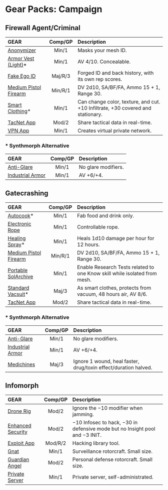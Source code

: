 # Gear Packs: Campaign

## Firewall Agent/Criminal

<!--sort-->

| GEAR                                                                           | Comp/<!-- CLEANED wbr -->GP | Description                                                                     |
| :----------------------------------------------------------------------------- | :----------: | :------------------------------------------------------------------------------ |
| [Anonymizer](../../../16/04-services.md#mesh-services)                         |    Min/1     | Masks your mesh ID.                                                             |
| [Armor Vest (Light)](../../../12/11-armor.md#armor-gear)\*                     |    Min/1     | AV 4/10. Concealable.                                                           |
| [Fake Ego ID](../../../16/04-services.md#physical-services)                    |   Maj/R/3    | Forged ID and back history, with its own rep scores.                            |
| [Medium Pistol Firearm](../../../12/09-kinetic-weapons.md#firearms)            |   Min/R/1    | DV 2d10, SA/BF/FA, Ammo 15 + 1, Range 30.                                       |
| [Smart Clothing](../../../16/05-common-tech-and-ware.md#everyday-technology)\* |    Min/1     | Can change color, texture, and cut. +10 Infiltrate, +30 covered and stationary. |
| [TacNet App](../../../16/13-apps-and-alis.md#tactical-networks)                |    Mod/2     | Share tactical data in real-time.                                               |
| [VPN App](../../../16/13-apps-and-alis.md#apps)                                |    Min/1     | Creates virtual private network.                                                |

<!-- CLEANED blockquote class="indent" -->

### \* Synthmorph Alternative

<!--sort-->

| GEAR                                                   | Comp/<!-- CLEANED wbr -->GP | Description         |
| :----------------------------------------------------- | :----------: | :------------------ |
| [Anti-Glare](../../../16/06-sensory-augmentations.md)  |    Min/1     | No glare modifiers. |
| [Industrial Armor](../../../12/11-armor.md#armor-ware) |    Min/1     | AV +6/+4.           |

<!-- CLEANED /blockquote -->

## Gatecrashing

<!--sort-->

| GEAR                                                                 | Comp/<!-- CLEANED wbr -->GP | Description                                                               |
| :------------------------------------------------------------------- | :----------: | :------------------------------------------------------------------------ |
| [Autocook](../../../16/19-nanotech.md#specialized-nanofabricators)\* |    Min/1     | Fab food and drink only.                                                  |
| [Electronic Rope](../../../16/18-mission-gear.md#survival-tools)     |    Min/1     | Controllable rope.                                                        |
| [Healing Spray](../../../16/19-nanotech.md)\*                        |    Min/1     | Heals 1d10 damage per hour for 12 hours.                                  |
| [Medium Pistol Firearm](../../../12/09-kinetic-weapons.md#firearms)  |   Min/R/1    | DV 2d10, SA/BF/FA, Ammo 15 + 1, Range 30.                                 |
| [Portable SolArchive](../../../16/18-mission-gear.md#science-tools)  |    Min/1     | Enable Research Tests related to one Know skill while isolated from mesh. |
| [Standard Vacsuit](../../../16/18-mission-gear.md#vacsuits)\*        |    Maj/3     | As smart clothes, protects from vacuum, 48 hours air, AV 8/6.             |
| [TacNet App](../../../16/13-apps-and-alis.md#tactical-networks)      |    Mod/2     | Share tactical data in real-time.                                         |

<!-- CLEANED blockquote class="indent" -->

### \* Synthmorph Alternative

<!--sort-->

| GEAR                                                   | Comp/<!-- CLEANED wbr -->GP | Description                                                     |
| :----------------------------------------------------- | :----------: | :-------------------------------------------------------------- |
| [Anti-Glare](../../../16/06-sensory-augmentations.md)  |    Min/1     | No glare modifiers.                                             |
| [Industrial Armor](../../../12/11-armor.md#armor-ware) |    Min/1     | AV +6/+4.                                                       |
| [Medichines](../../../16/10-combat-augmentations.md)   |    Maj/3     | Ignore 1 wound, heal faster, drug/toxin effect/duration halved. |

<!-- CLEANED /blockquote -->

## Infomorph

<!--sort-->

| GEAR                                                       | Comp/<!-- CLEANED wbr -->GP | Description                                                                      |
| :--------------------------------------------------------- | :----------: | :------------------------------------------------------------------------------- |
| [Drone Rig](../../../16/08-mental-augmentations.md)        |    Mod/2     | Ignore the −10 modifier when jamming.                                            |
| [Enhanced Security](../../../16/12-meshware.md)            |    Mod/2     | −10 Infosec to hack, −30 in defensive mode but no Insight pool and −3&nbsp;INIT. |
| [Exploit App](../../../16/13-apps-and-alis.md#apps)        |   Mod/R/2    | Hacking library tool.                                                            |
| [Gnat](../../../16/21-robots.md#reconsurveillance-bots)    |    Min/1     | Surveillance rotorcraft. Small size.                                             |
| [Guardian Angel](../../../16/21-robots.md#combat-bots)     |    Mod/2     | Personal defense rotorcraft. Small size.                                         |
| [Private Server](../../../16/04-services.md#mesh-services) |    Min/1     | Private server, self-administrated.                                              |
